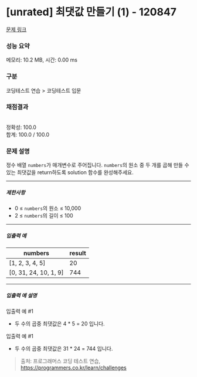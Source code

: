# [unrated] 최댓값 만들기 (1) - 120847 

[문제 링크](https://school.programmers.co.kr/learn/courses/30/lessons/120847) 

### 성능 요약

메모리: 10.2 MB, 시간: 0.00 ms

### 구분

코딩테스트 연습 > 코딩테스트 입문

### 채점결과

<br/>정확성: 100.0<br/>합계: 100.0 / 100.0

### 문제 설명

<p>정수 배열 <code>numbers</code>가 매개변수로 주어집니다. <code>numbers</code>의 원소 중 두 개를 곱해 만들 수 있는 최댓값을 return하도록 solution 함수를 완성해주세요.</p>

<hr>

<h5>제한사항</h5>

<ul>
<li>0 ≤ <code>numbers</code>의 원소 ≤ 10,000</li>
<li>2 ≤ <code>numbers</code>의 길이 ≤ 100</li>
</ul>

<hr>

<h5>입출력 예</h5>
<table class="table">
        <thead><tr>
<th>numbers</th>
<th>result</th>
</tr>
</thead>
        <tbody><tr>
<td>[1, 2, 3, 4, 5]</td>
<td>20</td>
</tr>
<tr>
<td>[0, 31, 24, 10, 1, 9]</td>
<td>744</td>
</tr>
</tbody>
      </table>
<hr>

<h5>입출력 예 설명</h5>

<p>입출력 예 #1</p>

<ul>
<li>두 수의 곱중 최댓값은 4 * 5 = 20 입니다.</li>
</ul>

<p>입출력 예 #1</p>

<ul>
<li>두 수의 곱중 최댓값은 31 * 24 = 744 입니다.</li>
</ul>


> 출처: 프로그래머스 코딩 테스트 연습, https://programmers.co.kr/learn/challenges